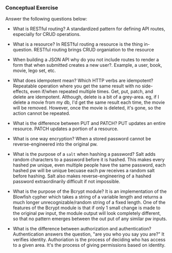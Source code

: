 ### Conceptual Exercise

Answer the following questions below:

- What is RESTful routing?
A standardized pattern for defining API routes, especially for CRUD operations.

- What is a resource?
In RESTful routing a resource is the thing in-question. RESTful routing brings CRUD organiation to the resource

- When building a JSON API why do you not include routes to render a form that when submitted creates a new user?. Example, a user, book, movie, lego set, etc.

- What does idempotent mean? Which HTTP verbs are idempotent?
Repeatable operation where you get the same result with no side-effects, even if/when repeated multiple times.
Get, put, patch, and delete are idempotent. Although, delete is a bit of a grey-area. eg, if I delete a movie from my db, I'd get the same result each time, the movie will be removed. However, once the movie is deleted, it's gone, so the action cannot be repeated. 

- What is the difference between PUT and PATCH?
PUT updates an entire resource.
PATCH updates a portion of a resource.

- What is one way encryption?
When a stored password cannot be reverse-engineered into the original pw.

- What is the purpose of a `salt` when hashing a password?
Salt adds random characters to a password before it is hashed. This makes every hashed pw unique, even multiple people have the same password, each hashed pw will be unique becuase each pw receives a random salt before hashing. Salt also makes reverse-engineering of a hashed password extraordinarily difficult if not impossible.

- What is the purpose of the Bcrypt module?
It is an implementation of the Blowfish cypher which takes a string of a variable length and returns a much longer unrecognizable/random string of a fixed length. One of the features of the Bcrypt module is that if only 1 small change is made to the original pw input, the module output will look completely different, so that no pattern emerges between the out put of any similar pw inputs.

- What is the difference between authorization and authentication?
Authentication answers the question, "are you who you say you are?" It verifies identity.
Authoriation is the process of deciding who has access to a given area. It's the process of giving permissions based on identity.